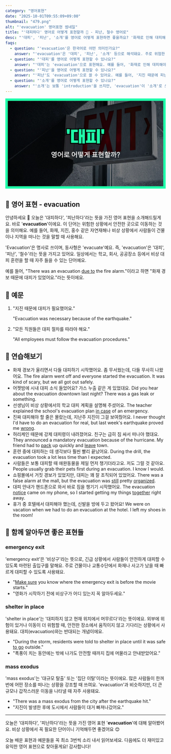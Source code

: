 ```yaml
---
category: "영어표현"
date: "2025-10-01T09:55:09+09:00"
thumbnail: "479.png"
alt: "'evacuation' 영어표현 썸네일"
title: "'대피하다' 영어로 어떻게 표현할까 🚨 - 피난, 철수 영어로"
desc: "'대피', '피난', '소개'를 영어로 어떻게 표현하면 좋을까요? '화재로 인해 대피해야 했어요.', '지진 때문에 피난 갔어요.' 등을 영어로 표현하는 법을 배워봅시다. 다양한 예문을 통해서 연습하고 본인의 표현으로 만들어 보세요."
faqs: 
  - question: "'evacuation'은 한국어로 어떤 의미인가요?"
    answer: "'evacuation'은 '대피', '피난', '소개' 등으로 해석돼요. 주로 위험한 상황에서 안전한 곳으로 이동하는 걸 뜻해요."
  - question: "'대피'를 영어로 어떻게 표현할 수 있나요?"
    answer: "'대피'는 'evacuation'으로 표현해요. 예를 들어, '화재로 인해 대피해야 했어요.'는 'We had to evacuate because of the fire.'라고 해요."
  - question: "'피난'을 영어로 어떻게 표현할 수 있나요?"
    answer: "'피난'도 'evacuation'으로 쓸 수 있어요. 예를 들어, '지진 때문에 피난 갔어요.'는 'We went for evacuation because of the earthquake.'라고 말해요."
  - question: "'소개'를 영어로 어떻게 표현할 수 있나요?"
    answer: "'소개'는 보통 'introduction'을 쓰지만, 'evacuation'이 '소개'로 쓰이는 경우는 드물어요. 주로 긴급 상황에서만 사용돼요."
---
```


!['evacuation' 영어표현](./479.png)

## 🌟 영어 표현 - evacuation

안녕하세요 👋 오늘은 '대피하다', '피난하다'라는 뜻을 가진 영어 표현을 소개해드릴게요. 바로 '**evacuation**'이에요. 이 단어는 위험한 상황에서 안전한 곳으로 이동하는 것을 의미해요. 예를 들어, 화재, 지진, 홍수 같은 자연재해나 비상 상황에서 사람들이 건물이나 지역을 떠나는 것을 말할 때 사용해요.

'Evacuation'은 명사로 쓰이며, 동사형은 'evacuate'예요. 즉, 'evacuation'은 '대피', '피난', '철수'라는 뜻을 가지고 있어요. 일상에서는 학교, 회사, 공공장소 등에서 비상 대피 훈련을 할 때 자주 들을 수 있는 단어예요.

예를 들어, "There was an evacuation [due to](/blog/in-english/335.due-to/) the fire alarm."이라고 하면 "화재 경보 때문에 대피가 있었어요."라는 뜻이에요.

## 📖 예문

1. "지진 때문에 대피가 필요했어요."

   "Evacuation was necessary because of the earthquake."

2. "모든 직원들은 대피 절차를 따라야 해요."

   "All employees must follow the evacuation procedures."



## 💬 연습해보기

<ul data-interactive-list>

  <li data-interactive-item>
    <span data-toggler>화재 경보가 울리면서 다들 대피하기 시작했어요. 좀 무서웠는데, 다들 무사히 나왔어요.</span>
    <span data-answer>The fire alarm went off and everyone started the evacuation. It was kind of scary, but we all got out safely.</span>
  </li>

  <li data-interactive-item>
    <span data-toggler>어젯밤에 시내 대피 소식 들었어요? 가스 누출 같은 게 있었대요.</span>
    <span data-answer>Did you hear about the evacuation downtown last night? There was a gas leak or something.</span>
  </li>

  <li data-interactive-item>
    <span data-toggler>선생님이 비상 상황에서의 학교 대피 계획을 설명해 주셨어요.</span>
    <span data-answer>The teacher explained the school's evacuation plan <a href="/blog/in-english/253.in-case/">in case</a> of an emergency.</span>
  </li>

  <li data-interactive-item>
    <span data-toggler>진짜 대피해야 할 줄은 몰랐는데, 지난주 지진이 그걸 보여줬어요.</span>
    <span data-answer>I never thought I'd have to do an evacuation for real, but last week's earthquake proved me <a href="/blog/in-english/316.wrong/">wrong</a>.</span>
  </li>

  <li data-interactive-item>
    <span data-toggler>허리케인 때문에 강제 대피령이 내려졌어요. 친구는 급히 짐 싸서 떠나야 했대요.</span>
    <span data-answer>They announced a mandatory evacuation because of the hurricane. My friend had to <a href="/blog/in-english/301.pack/">pack</a> up quickly and <a href="/blog/in-english/402.leave/">leave</a> town.</span>
  </li>

  <li data-interactive-item>
    <span data-toggler>훈련 중에 대피하는 데 생각보다 훨씬 빨리 끝났어요.</span>
    <span data-answer>During the drill, the evacuation took a lot less time than I expected.</span>
  </li>

  <li data-interactive-item>
    <span data-toggler>사람들은 보통 대피할 때 애완동물을 제일 먼저 챙기더라고요. 저도 그럴 것 같아요.</span>
    <span data-answer>People usually grab their pets first during an evacuation. I know I would.</span>
  </li>

  <li data-interactive-item>
    <span data-toggler>쇼핑몰에서 거짓 경보가 있었지만, 대피는 꽤 잘 조직되어 있었어요.</span>
    <span data-answer>There was a false alarm at the mall, but the evacuation was <a href="/blog/in-english/254.still/">still</a> pretty <a href="/blog/in-english/355.organize/">organized</a>.</span>
  </li>

  <li data-interactive-item>
    <span data-toggler>대피 안내가 핸드폰으로 와서 바로 짐을 챙기기 시작했어요.</span>
    <span data-answer>The evacuation <a href="/blog/in-english/061.notice/">notice</a> came on my phone, so I started getting my things <a href="/blog/in-english/374.together/">together</a> right away.</span>
  </li>

  <li data-interactive-item>
    <span data-toggler>휴가 중 호텔에서 대피해야 했는데, 신발을 방에 두고 왔어요!</span>
    <span data-answer>We were on vacation when we had to do an evacuation at the hotel. I left my shoes in the room!</span>
  </li>

</ul>

## 🤝 함께 알아두면 좋은 표현들

### emergency exit

'emergency exit'은 '비상구'라는 뜻으로, 긴급 상황에서 사람들이 안전하게 대피할 수 있도록 마련된 출입구를 말해요. 주로 건물이나 교통수단에서 화재나 사고가 났을 때 빠르게 대피할 수 있도록 사용돼요.

- "[Make sure](/blog/in-english/232.make-sure/) you know where the emergency exit is before the movie starts."
- "영화가 시작하기 전에 비상구가 어디 있는지 꼭 알아두세요."

### shelter in place

'shelter in place'는 '대피하지 않고 현재 위치에서 머무르다'라는 뜻이에요. 외부에 위험이 있거나 이동이 더 위험할 때, 안전한 장소에서 움직이지 않고 기다리는 상황에서 사용돼요. 대피(evacuation)와는 반대되는 개념이에요.

- "During the storm, residents were told to shelter in place until it was safe [to go](/blog/in-english/450.to-go/) outside."
- "폭풍이 치는 동안에는 밖에 나가도 안전할 때까지 집에 머물라고 안내받았어요."

### mass exodus

'mass exodus'는 '대규모 탈출' 또는 '집단 이탈'이라는 뜻이에요. 많은 사람들이 한꺼번에 어떤 장소를 떠나는 상황을 강조할 때 쓰여요. 'evacuation'과 비슷하지만, 더 큰 규모나 갑작스러운 이동을 나타낼 때 자주 사용돼요.

- "There was a mass exodus from the city after the earthquake hit."
- "지진이 발생한 후에 도시에서 사람들이 대거 빠져나갔어요."

---

오늘은 '대피하다', '피난하다'라는 뜻을 가진 영어 표현 '**evacuation**'에 대해 알아봤어요. 비상 상황에서 꼭 필요한 단어이니 기억해두면 좋겠어요 😊

오늘 배운 표현과 예문들을 꼭 최소 3번씩 소리 내서 읽어보세요. 다음에도 더 재미있고 유익한 영어 표현으로 찾아올게요! 감사합니다!

